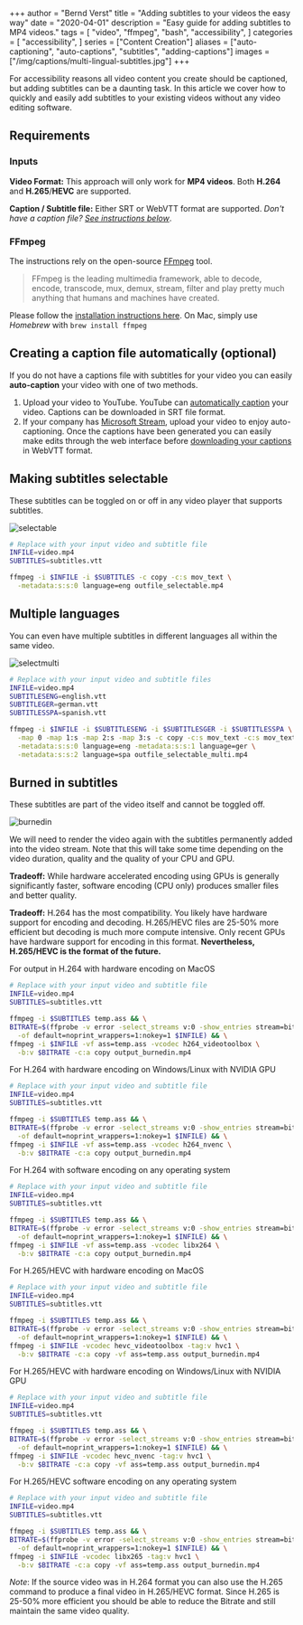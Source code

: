 +++
author = "Bernd Verst"
title = "Adding subtitles to your videos the easy way"
date = "2020-04-01"
description = "Easy guide for adding subtitles to MP4 videos."
tags = [
    "video",
    "ffmpeg",
    "bash",
    "accessibility",
]
categories = [
    "accessibility",
]
series = ["Content Creation"]
aliases = ["auto-captioning", "auto-captions", "subtitles", "adding-captions"]
images = ["/img/captions/multi-lingual-subtitles.jpg"]
+++

For accessibility reasons all video content you create should be captioned, but adding subtitles can be a daunting task. In this article we cover how to quickly and easily add subtitles to your existing videos without any video editing software.
<!--more-->

## Requirements

### Inputs
**Video Format:** This approach will only work for **MP4 videos**. Both **H.264** and **H.265**/**HEVC** are supported.

**Caption / Subtitle file:** Either SRT or WebVTT format are supported. *Don't have a caption file? [See instructions below](#creating-a-caption-file-automatically-optional)*.

### FFmpeg

The instructions rely on the open-source [FFmpeg](https://www.ffmpeg.org/) tool.
> FFmpeg is the leading multimedia framework, able to decode, encode, transcode, mux, demux, stream, filter and play pretty much anything that humans and machines have created.

Please follow the [installation instructions here](http://ffmpeg.org/download.html).
On Mac, simply use *Homebrew* with `brew install ffmpeg`

## Creating a caption file automatically (optional)

If you do not have a captions file with subtitles for your video you can easily **auto-caption** your video with one of two methods.

1. Upload your video to YouTube. YouTube can [automatically caption](https://support.google.com/youtube/answer/6373554) your video. Captions can be downloaded in SRT file format.
2. If your company has [Microsoft Stream](https://docs.microsoft.com/stream/overview?WT.mc_id=bernddev-blog-beverst), upload your video to enjoy auto-captioning. Once the captions have been generated you can easily make edits through the web interface before [downloading your captions](https://docs.microsoft.com/stream/portal-add-subtitles-captions#download-subtitles-or-captions?WT.mc_id=bernddev-blog-beverst) in WebVTT format.

## Making subtitles selectable

These subtitles can be toggled on or off in any video player that supports subtitles.

![selectable](/img/captions/selectable-subtitles.jpg)


```bash
# Replace with your input video and subtitle file
INFILE=video.mp4
SUBTITLES=subtitles.vtt

ffmpeg -i $INFILE -i $SUBTITLES -c copy -c:s mov_text \
  -metadata:s:s:0 language=eng outfile_selectable.mp4
```


## Multiple languages

You can even have multiple subtitles in different languages all within the same video.

![selectmulti](/img/captions/multi-lingual-subtitles.jpg)


```bash
# Replace with your input video and subtitle files
INFILE=video.mp4
SUBTITLESENG=english.vtt
SUBTITLEGER=german.vtt
SUBTITLESSPA=spanish.vtt

ffmpeg -i $INFILE -i $SUBTITLESENG -i $SUBTITLESGER -i $SUBTITLESSPA \
  -map 0 -map 1:s -map 2:s -map 3:s -c copy -c:s mov_text -c:s mov_text c:s mov_text \
  -metadata:s:s:0 language=eng -metadata:s:s:1 language=ger \
  -metadata:s:s:2 language=spa outfile_selectable_multi.mp4
```


## Burned in subtitles

These subtitles are part of the video itself and cannot be toggled off.

![burnedin](/img/captions/burnedin-subtitles.jpg)


We will need to render the video again with the subtitles permanently added into the video stream. Note that this will take some time depending on the video duration, quality and the quality of your CPU and GPU.

**Tradeoff:** While hardware accelerated encoding using GPUs is generally significantly faster, software encoding (CPU only) produces smaller files and better quality.

**Tradeoff:** H.264 has the most compatibility. You likely have hardware support for encoding and decoding. H.265/HEVC files are 25-50% more efficient but decoding is much more compute intensive. Only recent GPUs have hardware support for encoding in this format. **Nevertheless, H.265/HEVC is the format of the future.**

For output in H.264 with hardware encoding on MacOS
```bash
# Replace with your input video and subtitle file
INFILE=video.mp4
SUBTITLES=subtitles.vtt

ffmpeg -i $SUBTITLES temp.ass && \
BITRATE=$(ffprobe -v error -select_streams v:0 -show_entries stream=bit_rate \
  -of default=noprint_wrappers=1:nokey=1 $INFILE) && \
ffmpeg -i $INFILE -vf ass=temp.ass -vcodec h264_videotoolbox \
  -b:v $BITRATE -c:a copy output_burnedin.mp4
```

For H.264 with hardware encoding on Windows/Linux with NVIDIA GPU
```bash
# Replace with your input video and subtitle file
INFILE=video.mp4
SUBTITLES=subtitles.vtt

ffmpeg -i $SUBTITLES temp.ass && \
BITRATE=$(ffprobe -v error -select_streams v:0 -show_entries stream=bit_rate \
  -of default=noprint_wrappers=1:nokey=1 $INFILE) && \
ffmpeg -i $INFILE -vf ass=temp.ass -vcodec h264_nvenc \
  -b:v $BITRATE -c:a copy output_burnedin.mp4
```

For H.264 with software encoding on any operating system
```bash
# Replace with your input video and subtitle file
INFILE=video.mp4
SUBTITLES=subtitles.vtt

ffmpeg -i $SUBTITLES temp.ass && \
BITRATE=$(ffprobe -v error -select_streams v:0 -show_entries stream=bit_rate \
  -of default=noprint_wrappers=1:nokey=1 $INFILE) && \
ffmpeg -i $INFILE -vf ass=temp.ass -vcodec libx264 \
  -b:v $BITRATE -c:a copy output_burnedin.mp4
```

For H.265/HEVC with hardware encoding on MacOS
```bash
# Replace with your input video and subtitle file
INFILE=video.mp4
SUBTITLES=subtitles.vtt

ffmpeg -i $SUBTITLES temp.ass && \
BITRATE=$(ffprobe -v error -select_streams v:0 -show_entries stream=bit_rate \
  -of default=noprint_wrappers=1:nokey=1 $INFILE) && \
ffmpeg -i $INFILE -vcodec hevc_videotoolbox -tag:v hvc1 \
  -b:v $BITRATE -c:a copy -vf ass=temp.ass output_burnedin.mp4
```

For H.265/HEVC with hardware encoding on Windows/Linux with NVIDIA GPU
```bash
# Replace with your input video and subtitle file
INFILE=video.mp4
SUBTITLES=subtitles.vtt

ffmpeg -i $SUBTITLES temp.ass && \
BITRATE=$(ffprobe -v error -select_streams v:0 -show_entries stream=bit_rate \
  -of default=noprint_wrappers=1:nokey=1 $INFILE) && \
ffmpeg -i $INFILE -vcodec hevc_nvenc -tag:v hvc1 \
  -b:v $BITRATE -c:a copy -vf ass=temp.ass output_burnedin.mp4
```

For H.265/HEVC software encoding on any operating system
```bash
# Replace with your input video and subtitle file
INFILE=video.mp4
SUBTITLES=subtitles.vtt

ffmpeg -i $SUBTITLES temp.ass && \
BITRATE=$(ffprobe -v error -select_streams v:0 -show_entries stream=bit_rate \
  -of default=noprint_wrappers=1:nokey=1 $INFILE) && \
ffmpeg -i $INFILE -vcodec libx265 -tag:v hvc1 \
  -b:v $BITRATE -c:a copy -vf ass=temp.ass output_burnedin.mp4
```


*Note*: If the source video was in H.264 format you can also use the H.265 command to produce a final video in H.265/HEVC format. Since H.265 is 25-50% more efficient you should be able to reduce the Bitrate and still maintain the same video quality.
